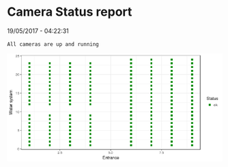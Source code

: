Camera Status report
================
19/05/2017 - 04:22:31

    All cameras are up and running

![](camreport_files/figure-markdown_github/unnamed-chunk-2-1.png)
